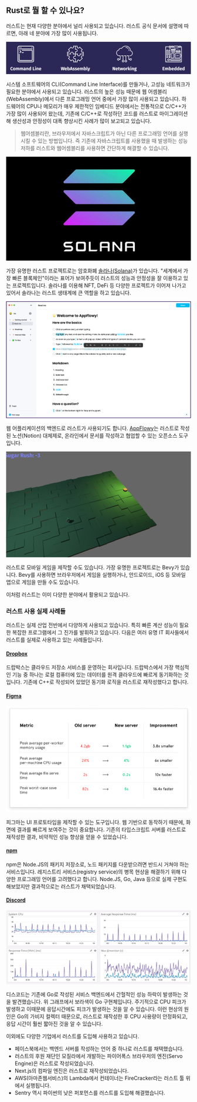 ## Rust로 뭘 할 수 있나요?

러스트는 현재 다양한 분야에서 널리 사용되고 있습니다. 러스트 공식 문서에 설명에 따르면, 아래 네 분야에 가장 많이 사용됩니다.

![ch01-4](assets/ch01-4.png)

시스템 소프트웨어의 CLI(Command Line Interface)를 만들거나, 고성능 네트워크가 필요한 분야에서 사용되고 있습니다. 러스트의 높은 성능 때문에 웹 어셈블리(WebAssembly)에서 다른 프로그래밍 언어 중에서 가장 많이 사용되고 있습니다. 하드웨어의 CPU나 메모리가 매우 제한적인 임베디드 분야에서는 전통적으로 C/C++가 가장 많이 사용되어 왔는데, 기존에 C/C++로 작성하던 코드를 러스트로 마이그레이션해 생산성과 안정성이 대폭 향상시킨 사례가 많이 보고되고 있습니다.

> 웹어셈블리란, 브라우저에서 자바스크립트가 아닌 다른 프로그래밍 언어를 실행시킬 수 있는 방법입니다. 즉 기존에 자바스크립트를 사용했을 때 발생하는 성능 저하를 러스트와 웹어셈블리를 사용하면 간단하게 해결할 수 있습니다. 

![solana logo](assets/ch01-02-1.jpg)

가장 유명한 러스트 프로젝트로는 암호화폐 [솔라나(Solana)](https://github.com/solana-labs/solana)가 있습니다. "세계에서 가장 빠른 블록체인"이라는 표어가 보여주듯이 러스트의 성능과 안정성을 잘 이용하고 있는 프로젝트입니다. 솔라나를 이용해 NFT, DeFi 등 다양한 프로젝트가 이어져 나가고 있어서 솔라나는 러스트 생태계에 큰 역할을 하고 있습니다.

![img](assets/ch01-02-2.png)

웹 어플리케이션의 백엔드로 러스트가 사용되기도 합니다. [AppFlowy](https://github.com/AppFlowy-IO/appflowy)는 러스트로 작성된 노션(Notion) 대체제로, 온라인에서 문서를 작성하고 협업할 수 있는 오픈소스 도구입니다. 

![image-20230219213052794](assets/ch01-02-3.png)

러스트로 모바일 게임을 제작할 수도 있습니다. 가장 유명한 프로젝트로는 Bevy가 있습니다. Bevy를 사용하면 브라우저에서 게임을 실행하거나, 안드로이드, iOS 등 모바일 앱으로 게임을 만들 수도 있습니다.

이처럼 러스트는 이미 다양한 분야에서 활용되고 있습니다.



### 러스트 사용 실제 사례들

러스트는 실제 산업 전반에서 다양하게 사용되고 있습니다. 특히 빠른 계산 성능이 필요한 복잡한 프로그램에서 그 진가를 발휘하고 있습니다. 다음은 여러 유명 IT 회사들에서 러스트를 실제로 사용하고 있는 사례들입니다.



#### [Dropbox](https://dropbox.tech/infrastructure/rewriting-the-heart-of-our-sync-engine)

드랍박스는 클라우드 저장소 서비스를 운영하는 회사입니다. 드랍박스에서 가장 핵심적인 기능 중 하나는 로컬 컴퓨터에 있는 데이터를 원격 클라우드에 빠르게 동기화하는 것입니다. 기존에 C++로 작성되어 있었던 동기화 로직을 러스트로 재작성했다고 합니다.



#### [Figma](https://blog.figma.com/rust-in-production-at-figma-e10a0ec31929)

![img](assets/ch01-5.png)

피그마는 UI 프로토타입을 제작할 수 있는 도구입니다. 웹 기반으로 동작하기 때문에, 화면에 결과를 빠르게 보여주는 것이 중요합니다. 기존의 타입스크립트 서버를 러스트로 재작성한 결과, 비약적인 성능 향상을 얻을 수 있었습니다.



#### [npm](https://www.rust-lang.org/static/pdfs/Rust-npm-Whitepaper.pdf)

npm은 Node.JS의 패키지 저장소로, 노드 패키지를 다운받으려면 반드시 거쳐야 하는 서비스입니다. 레지스트리 서비스(registry service)의 병목 현상을 해결하기 위해 다양한 프로그래밍 언어를 고려했다고 합니다. Node.JS, Go, Java 등으로 실제 구현도 해보았지만 결과적으로는 러스트가 채택되었습니다.



#### [Discord](https://discord.com/blog/why-discord-is-switching-from-go-to-rust)

![ch01-6](assets/ch01-6.png)

디스코드는 기존에 Go로 작성된 서비스 백엔드에서 간헐적인 성능 하락이 발생하는 것을 발견했습니다. 위 그래프에서 보라색이 Go 구현체입니다. 주기적으로 CPU 피크가 발생하고 이때문에 응답시간에도 피크가 발생하는 것을 알 수 있습니다. 이런 현상의 원인은 Go의 가비지 컬렉터 때문으로, 러스트로 재작성한 후 CPU 사용량이 안정화되고, 응답 시간이 훨씬 짧아진 것을 알 수 있습니다.

이외에도 다양한 기업에서 러스트를 도입해 사용하고 있습니다.

- 페이스북에서는 백엔드 서버를 작성하는 언어 중 하나로 러스트를 채택했습니다.
- 러스트의 후원 재단인 모질라에서 개발하는 파이어폭스 브라우저의 엔진(Servo Engine)은 러스트로 작성되었습니다.
- Next.js의 컴파일 엔진은 러스트로 재작성되었습니다.
- AWS(아마존웹서비스)의 Lambda에서 컨테이너는 FireCracker라는 러스트 툴 위에서 실행됩니다.
- Sentry 역시 파이썬의 낮은 퍼포먼스를 러스트를 도입해 해결했습니다.



